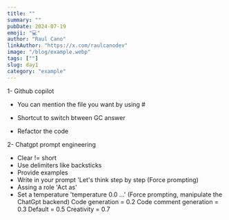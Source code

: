 ```yaml
---
title: ""
summary: ""
pubDate: 2024-07-19
emoji: "💻"
author: "Raul Cano"
linkAuthor: "https://x.com/raulcanodev"
image: "/blog/example.webp"
tags: [""]
slug: day1
category: "example"
---
```

1- Github copilot
  - You can mention the file you want by using #
  - Shortcut to switch btween GC answer

  - Refactor the code

2- Chatgpt prompt engineering
  - Clear != short
  - Use delimiters like backsticks
  - Provide examples
  - Write in your prompt 'Let's think step by step (Force prompting)
  - Assing a role 'Act as'
  - Set a temperature 'temperature 0.0 ...' (Force prompting, manipulate the ChatGpt backend)
      Code generation = 0.2
      Code comment generation = 0.3
      Default = 0.5
      Creativity = 0.7


